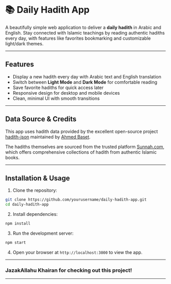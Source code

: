 # 📚 Daily Hadith App

A beautifully simple web application to deliver a **daily hadith** in Arabic and English. Stay connected with Islamic teachings by reading authentic hadiths every day, with features like favorites bookmarking and customizable light/dark themes.

---

## Features

- Display a new hadith every day with Arabic text and English translation
- Switch between **Light Mode** and **Dark Mode** for comfortable reading
- Save favorite hadiths for quick access later
- Responsive design for desktop and mobile devices
- Clean, minimal UI with smooth transitions

---

## Data Source & Credits

This app uses hadith data provided by the excellent open-source project [hadith-json](https://github.com/AhmedBaset/hadith-json) maintained by [Ahmed Baset](https://github.com/AhmedBaset).

The hadiths themselves are sourced from the trusted platform [Sunnah.com](https://sunnah.com), which offers comprehensive collections of hadith from authentic Islamic books.

---

## Installation & Usage

1. Clone the repository:

```bash
git clone https://github.com/yourusername/daily-hadith-app.git
cd daily-hadith-app
```

2. Install dependencies:

```bash
npm install
```

3. Run the development server:

```bash
npm start
```

4. Open your browser at `http://localhost:3000` to view the app.

---

### JazakAllahu Khairan for checking out this project!

---
